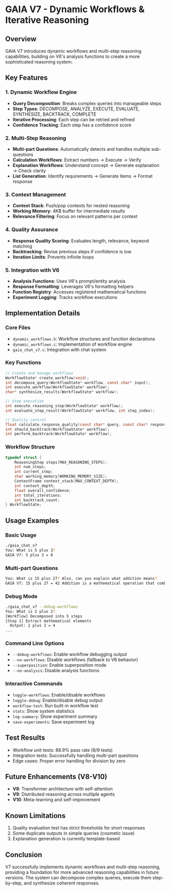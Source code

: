 # GAIA V7 - Dynamic Workflows & Iterative Reasoning

## Overview
GAIA V7 introduces dynamic workflows and multi-step reasoning capabilities, building on V6's analysis functions to create a more sophisticated reasoning system.

## Key Features

### 1. Dynamic Workflow Engine
- **Query Decomposition**: Breaks complex queries into manageable steps
- **Step Types**: DECOMPOSE, ANALYZE, EXECUTE, EVALUATE, SYNTHESIZE, BACKTRACK, COMPLETE
- **Iterative Processing**: Each step can be retried and refined
- **Confidence Tracking**: Each step has a confidence score

### 2. Multi-Step Reasoning
- **Multi-part Questions**: Automatically detects and handles multiple sub-questions
- **Calculation Workflows**: Extract numbers → Execute → Verify
- **Explanation Workflows**: Understand concept → Generate explanation → Check clarity
- **List Generation**: Identify requirements → Generate items → Format response

### 3. Context Management
- **Context Stack**: Push/pop contexts for nested reasoning
- **Working Memory**: 4KB buffer for intermediate results
- **Relevance Filtering**: Focus on relevant patterns per context

### 4. Quality Assurance
- **Response Quality Scoring**: Evaluates length, relevance, keyword matching
- **Backtracking**: Revise previous steps if confidence is low
- **Iteration Limits**: Prevents infinite loops

### 5. Integration with V6
- **Analysis Functions**: Uses V6's prompt/entity analysis
- **Response Formatting**: Leverages V6's formatting helpers
- **Function Registry**: Accesses registered mathematical functions
- **Experiment Logging**: Tracks workflow executions

## Implementation Details

### Core Files
- `dynamic_workflows.h`: Workflow structures and function declarations
- `dynamic_workflows.c`: Implementation of workflow engine
- `gaia_chat_v7.c`: Integration with chat system

### Key Functions
```c
// Create and manage workflows
WorkflowState* create_workflow(void);
int decompose_query(WorkflowState* workflow, const char* input);
int execute_workflow(WorkflowState* workflow);
char* synthesize_results(WorkflowState* workflow);

// Step execution
int execute_reasoning_step(WorkflowState* workflow);
int evaluate_step_result(WorkflowState* workflow, int step_index);

// Quality control
float calculate_response_quality(const char* query, const char* response);
int should_backtrack(WorkflowState* workflow);
int perform_backtrack(WorkflowState* workflow);
```

### Workflow Structure
```c
typedef struct {
    ReasoningStep steps[MAX_REASONING_STEPS];
    int num_steps;
    int current_step;
    char working_memory[WORKING_MEMORY_SIZE];
    ContextFrame context_stack[MAX_CONTEXT_DEPTH];
    int context_depth;
    float overall_confidence;
    int total_iterations;
    int backtrack_count;
} WorkflowState;
```

## Usage Examples

### Basic Usage
```bash
./gaia_chat_v7
You: What is 5 plus 3?
GAIA V7: 5 plus 3 = 8
```

### Multi-part Questions
```bash
You: What is 15 plus 27? Also, can you explain what addition means?
GAIA V7: 15 plus 27 = 42 Addition is a mathematical operation that combines two or more numbers to get their total sum.
```

### Debug Mode
```bash
./gaia_chat_v7 --debug-workflows
You: What is 2 plus 2?
[Workflow] Decomposed into 5 steps
[Step 1] Extract mathematical elements
  Output: 2 plus 2 = 4
...
```

### Command Line Options
- `--debug-workflows`: Enable workflow debugging output
- `--no-workflows`: Disable workflows (fallback to V6 behavior)
- `--superposition`: Enable superposition mode
- `--no-analysis`: Disable analysis functions

### Interactive Commands
- `toggle-workflows`: Enable/disable workflows
- `toggle-debug`: Enable/disable debug output
- `workflow-test`: Run built-in workflow test
- `stats`: Show system statistics
- `log-summary`: Show experiment summary
- `save-experiments`: Save experiment log

## Test Results
- Workflow unit tests: 88.9% pass rate (8/9 tests)
- Integration tests: Successfully handling multi-part questions
- Edge cases: Proper error handling for division by zero

## Future Enhancements (V8-V10)
- **V8**: Transformer architecture with self-attention
- **V9**: Distributed reasoning across multiple agents
- **V10**: Meta-learning and self-improvement

## Known Limitations
1. Quality evaluation test has strict thresholds for short responses
2. Some duplicate outputs in simple queries (cosmetic issue)
3. Explanation generation is currently template-based

## Conclusion
V7 successfully implements dynamic workflows and multi-step reasoning, providing a foundation for more advanced reasoning capabilities in future versions. The system can decompose complex queries, execute them step-by-step, and synthesize coherent responses.